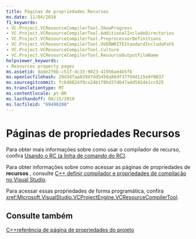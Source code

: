 ```yaml
---
title: Páginas de propriedades Recursos
ms.date: 11/04/2016
f1_keywords:
- VC.Project.VCResourceCompilerTool.ShowProgress
- VC.Project.VCResourceCompilerTool.AdditionalIncludeDirectories
- VC.Project.VCResourceCompilerTool.PreprocessorDefinitions
- VC.Project.VCResourceCompilerTool.OVERWRITEStandardIncludePath
- VC.Project.VCResourceCompilerTool.Culture
- VC.Project.VCResourceCompilerTool.ResourceOutputFileName
helpviewer_keywords:
- Resources property pages
ms.assetid: dade2f6b-c51f-4c33-9023-41956ae4b5f6
ms.openlocfilehash: 29d34faa83947dd5456a86df37794d115e9f0037
ms.sourcegitcommit: fcb48824f9ca24b1f8bd37d647a4d592de1cc925
ms.translationtype: MT
ms.contentlocale: pt-BR
ms.lasthandoff: 08/15/2019
ms.locfileid: "69498208"
---
```

# <a name="resources-property-pages"></a>Páginas de propriedades Recursos

Para obter mais informações sobre como usar o compilador de recurso, confira [Usando o RC (a linha de comando do RC)](/windows/win32/menurc/using-rc-the-rc-command-line-).

Para obter informações sobre como acessar as páginas de propriedades de **recursos** , consulte [ C++ definir compilador e propriedades de compilação no Visual Studio](../working-with-project-properties.md).

Para acessar essas propriedades de forma programática, confira <xref:Microsoft.VisualStudio.VCProjectEngine.VCResourceCompilerTool>.

## <a name="see-also"></a>Consulte também

[C++referência de página de propriedades do projeto](property-pages-visual-cpp.md)
